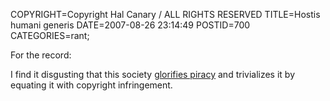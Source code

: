 COPYRIGHT=Copyright Hal Canary / ALL RIGHTS RESERVED
TITLE=Hostis humani generis
DATE=2007-08-26 23:14:49
POSTID=700
CATEGORIES=rant;

For the record:

I find it disgusting that this society [glorifies piracy](/isbn/?0152053530/Pirates+Dont+Change+Diapers) and trivializes it by equating it with copyright infringement.
